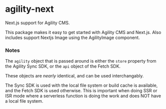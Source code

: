 # agility-next

Next.js support for Agility CMS.

This package makes it easy to get started with Agility CMS and Next.js.
Also includes support Nextjs Image using the AgilityImage component.

### Notes

The `agility` object that is passed around is either the `store` property from the Agility Sync SDK, or the `api` object of the Fetch SDK.

These objects are _nearly_ identical, and can be used interchangably.

The Sync SDK is used with the local file system or build cache is available, and the Fetch SDK is used otherwise. This is important when doing SSR or ISR mode where a serverless function is doing the work and does NOT have a local file system.
